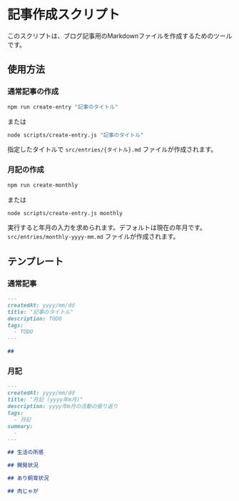 # 記事作成スクリプト

このスクリプトは、ブログ記事用のMarkdownファイルを作成するためのツールです。

## 使用方法

### 通常記事の作成

```bash
npm run create-entry "記事のタイトル"
```

または

```bash
node scripts/create-entry.js "記事のタイトル"
```

指定したタイトルで `src/entries/{タイトル}.md` ファイルが作成されます。

### 月記の作成

```bash
npm run create-monthly
```

または

```bash
node scripts/create-entry.js monthly
```

実行すると年月の入力を求められます。デフォルトは現在の年月です。
`src/entries/monthly-yyyy-mm.md` ファイルが作成されます。

## テンプレート

### 通常記事

```markdown
---
createdAt: yyyy/mm/dd
title: "記事のタイトル"
description: TODO
tags: 
  - TODO
---

## 
```

### 月記

```markdown
---
createdAt: yyyy/mm/dd
title: "月記 (yyyy年m月)"
description: yyyy年m月の活動の振り返り
tags: 
  - 月記
summary:
  - 
---

## 生活の所感

## 開発状況

## あり飼育状況

## 肉じゃが
```